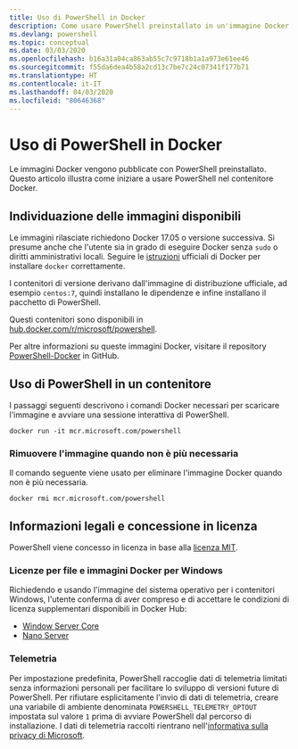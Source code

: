 ```yaml
---
title: Uso di PowerShell in Docker
description: Come usare PowerShell preinstallato in un'immagine Docker.
ms.devlang: powershell
ms.topic: conceptual
ms.date: 03/03/2020
ms.openlocfilehash: b16a31a04ca863ab55c7c9718b1a1a973e61ee46
ms.sourcegitcommit: f55da6dea4b58a2cd13c7be7c24c07341f177b71
ms.translationtype: HT
ms.contentlocale: it-IT
ms.lasthandoff: 04/03/2020
ms.locfileid: "80646368"
---
```

# <a name="using-powershell-in-docker"></a>Uso di PowerShell in Docker

Le immagini Docker vengono pubblicate con PowerShell preinstallato. Questo articolo illustra come iniziare a usare PowerShell nel contenitore Docker.

## <a name="finding-available-images"></a>Individuazione delle immagini disponibili

Le immagini rilasciate richiedono Docker 17.05 o versione successiva. Si presume anche che l'utente sia in grado di eseguire Docker senza `sudo` o diritti amministrativi locali. Seguire le [istruzioni][install] ufficiali di Docker per installare `docker` correttamente.

I contenitori di versione derivano dall'immagine di distribuzione ufficiale, ad esempio `centos:7`, quindi installano le dipendenze e infine installano il pacchetto di PowerShell.

Questi contenitori sono disponibili in [hub.docker.com/r/microsoft/powershell][docker-release].

Per altre informazioni su queste immagini Docker, visitare il repository [PowerShell-Docker][PowerShell-Docker] in GitHub.

## <a name="using-powershell-in-a-container"></a>Uso di PowerShell in un contenitore

I passaggi seguenti descrivono i comandi Docker necessari per scaricare l'immagine e avviare una sessione interattiva di PowerShell.

```console
docker run -it mcr.microsoft.com/powershell
```

### <a name="remove-the-image-when-no-longer-needed"></a>Rimuovere l'immagine quando non è più necessaria

Il comando seguente viene usato per eliminare l'immagine Docker quando non è più necessaria.

```console
docker rmi mcr.microsoft.com/powershell
```

## <a name="legal-and-licensing"></a>Informazioni legali e concessione in licenza

PowerShell viene concesso in licenza in base alla [licenza MIT][].

### <a name="windows-docker-file-and-image-licenses"></a>Licenze per file e immagini Docker per Windows

Richiedendo e usando l'immagine del sistema operativo per i contenitori Windows, l'utente conferma di aver compreso e di accettare le condizioni di licenza supplementari disponibili in Docker Hub:

- [Window Server Core][Window Server Core]
- [Nano Server][Nano Server]

### <a name="telemetry"></a>Telemetria

Per impostazione predefinita, PowerShell raccoglie dati di telemetria limitati senza informazioni personali per facilitare lo sviluppo di versioni future di PowerShell. Per rifiutare esplicitamente l'invio di dati di telemetria, creare una variabile di ambiente denominata `POWERSHELL_TELEMETRY_OPTOUT` impostata sul valore `1` prima di avviare PowerShell dal percorso di installazione. I dati di telemetria raccolti rientrano nell'[informativa sulla privacy di Microsoft][privacy].

<!-- link references -->
[install]: https://docs.docker.com/engine/installation/
[docker-release]: https://hub.docker.com/r/microsoft/powershell/
[appinsights]: https://azure.microsoft.com/services/application-insights/
[licenza MIT]: https://github.com/PowerShell/PowerShell/tree/master/LICENSE.txt
[PowerShell-Docker]: https://github.com/PowerShell/PowerShell-Docker
[Window Server Core]: https://hub.docker.com/r/microsoft/windowsservercore/
[Nano Server]: https://hub.docker.com/r/microsoft/nanoserver/
[privacy]: https://privacy.microsoft.com/privacystatement/
